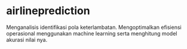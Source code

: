 # airlineprediction

Menganalisis identifikasi pola keterlambatan. 
Mengoptimalkan efisiensi operasional menggunakan machine learning serta menghitung model akurasi nilai nya.
